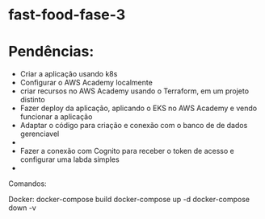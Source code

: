 # fast-food-fase-3

# Pendências:
- Criar a aplicação usando k8s
- Configurar o AWS Academy localmente
- criar recursos no AWS Academy usando o Terraform, em um projeto distinto
- Fazer deploy da aplicação, aplicando o EKS no AWS Academy e vendo funcionar a aplicação
- Adaptar o código para criação e conexão com o banco de de dados gerenciavel
-
- Fazer a conexão com Cognito para receber o token de acesso e configurar uma labda simples
- 

Comandos:

Docker:
docker-compose build
docker-compose up -d
docker-compose down -v
